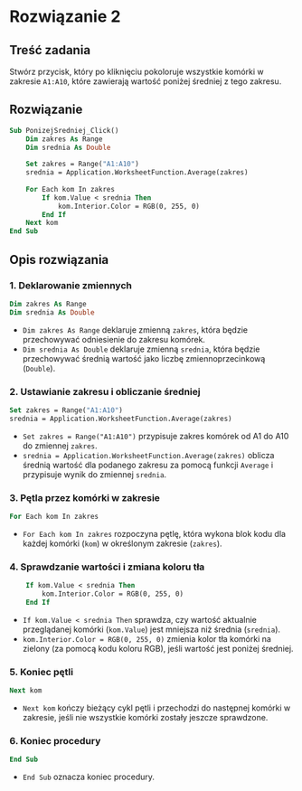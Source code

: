 # Rozwiązanie 2

## Treść zadania

Stwórz przycisk, który po kliknięciu pokoloruje wszystkie komórki w zakresie `A1:A10`, które zawierają wartość poniżej średniej z tego zakresu.

## Rozwiązanie

```vb
Sub PonizejSredniej_Click()
    Dim zakres As Range
    Dim srednia As Double
    
    Set zakres = Range("A1:A10")
    srednia = Application.WorksheetFunction.Average(zakres)
    
    For Each kom In zakres
        If kom.Value < srednia Then
            kom.Interior.Color = RGB(0, 255, 0)
        End If
    Next kom
End Sub
```

## Opis rozwiązania

### 1. Deklarowanie zmiennych

```vb
Dim zakres As Range
Dim srednia As Double
```

- `Dim zakres As Range` deklaruje zmienną `zakres`, która będzie przechowywać odniesienie do zakresu komórek.
- `Dim srednia As Double` deklaruje zmienną `srednia`, która będzie przechowywać średnią wartość jako liczbę zmiennoprzecinkową (`Double`).

### 2. Ustawianie zakresu i obliczanie średniej

```vb
Set zakres = Range("A1:A10")
srednia = Application.WorksheetFunction.Average(zakres)
```

- `Set zakres = Range("A1:A10")` przypisuje zakres komórek od A1 do A10 do zmiennej `zakres`.
- `srednia = Application.WorksheetFunction.Average(zakres)` oblicza średnią wartość dla podanego zakresu za pomocą funkcji `Average` i przypisuje wynik do zmiennej `srednia`.

### 3. Pętla przez komórki w zakresie

```vb
For Each kom In zakres
```

- `For Each kom In zakres` rozpoczyna pętlę, która wykona blok kodu dla każdej komórki (`kom`) w określonym zakresie (`zakres`).

### 4. Sprawdzanie wartości i zmiana koloru tła

```vb
    If kom.Value < srednia Then
        kom.Interior.Color = RGB(0, 255, 0)
    End If
```

- `If kom.Value < srednia Then` sprawdza, czy wartość aktualnie przeglądanej komórki (`kom.Value`) jest mniejsza niż średnia (`srednia`).
- `kom.Interior.Color = RGB(0, 255, 0)` zmienia kolor tła komórki na zielony (za pomocą kodu koloru RGB), jeśli wartość jest poniżej średniej.

### 5. Koniec pętli

```vb
Next kom
```

- `Next kom` kończy bieżący cykl pętli i przechodzi do następnej komórki w zakresie, jeśli nie wszystkie komórki zostały jeszcze sprawdzone.

### 6. Koniec procedury

```vb
End Sub
```

- `End Sub` oznacza koniec procedury.
